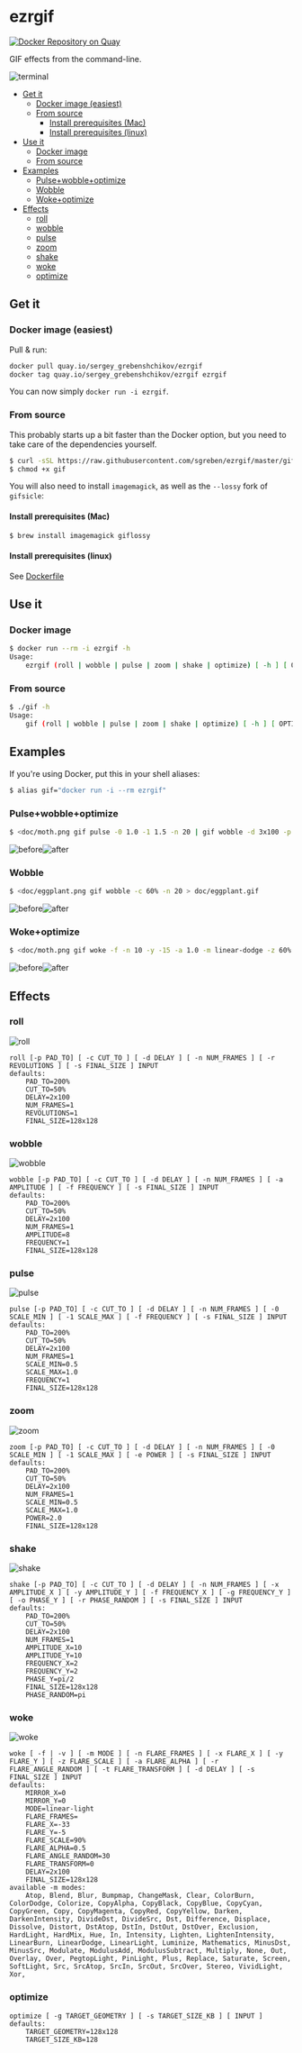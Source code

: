 # ezrgif

[![Docker Repository on Quay](https://quay.io/repository/sergey_grebenshchikov/ezrgif/status "Docker Repository on Quay")](https://quay.io/repository/sergey_grebenshchikov/ezrgif)

GIF effects from the command-line.

![terminal](doc/terminal.gif)


<!-- TOC -->

- [Get it](#get-it)
    - [Docker image (easiest)](#docker-image-easiest)
    - [From source](#from-source)
        - [Install prerequisites (Mac)](#install-prerequisites-mac)
        - [Install prerequisites (linux)](#install-prerequisites-linux)
- [Use it](#use-it)
    - [Docker image](#docker-image)
    - [From source](#from-source-1)
- [Examples](#examples)
    - [Pulse+wobble+optimize](#pulsewobbleoptimize)
    - [Wobble](#wobble)
    - [Woke+optimize](#wokeoptimize)
- [Effects](#effects)
    - [roll](#roll)
    - [wobble](#wobble)
    - [pulse](#pulse)
    - [zoom](#zoom)
    - [shake](#shake)
    - [woke](#woke)
    - [optimize](#optimize)

<!-- /TOC -->

## Get it

### Docker image (easiest)

Pull & run:

```sh
docker pull quay.io/sergey_grebenshchikov/ezrgif
docker tag quay.io/sergey_grebenshchikov/ezrgif ezrgif
```

You can now simply `docker run -i ezrgif`.

### From source

This probably starts up a bit faster than the Docker option, but you need to take care of the dependencies yourself.

```sh
$ curl -sSL https://raw.githubusercontent.com/sgreben/ezrgif/master/gif.sh > gif
$ chmod +x gif
```

You will also need to install `imagemagick`, as well as the `--lossy` fork of `gifsicle`:

#### Install prerequisites (Mac)

```sh
$ brew install imagemagick giflossy
```

#### Install prerequisites (linux)

See [Dockerfile](Dockerfile)

## Use it

### Docker image

```sh
$ docker run --rm -i ezrgif -h
Usage:
    ezrgif (roll | wobble | pulse | zoom | shake | optimize) [ -h ] [ OPTIONS ]
```

### From source

```sh
$ ./gif -h
Usage:
    gif (roll | wobble | pulse | zoom | shake | optimize) [ -h ] [ OPTIONS ]
```

## Examples

If you're using Docker, put this in your shell aliases:

```sh
$ alias gif="docker run -i --rm ezrgif"
```

### Pulse+wobble+optimize

```sh
$ <doc/moth.png gif pulse -0 1.0 -1 1.5 -n 20 | gif wobble -d 3x100 -p 100% -c 100% | gif optimize > doc/moth.gif
```

![before](doc/moth.png)![after](doc/moth.gif)

### Wobble

```sh
$ <doc/eggplant.png gif wobble -c 60% -n 20 > doc/eggplant.gif
```

![before](doc/eggplant.png)![after](doc/eggplant.gif)

### Woke+optimize

```sh
$ <doc/moth.png gif woke -f -n 10 -y -15 -a 1.0 -m linear-dodge -z 60% | gif optimize > doc/woke.gif
```

![before](doc/moth.png)![after](doc/woke.gif)

## Effects

### roll

![roll](doc/roll.gif)

```text
roll [-p PAD_TO] [ -c CUT_TO ] [ -d DELAY ] [ -n NUM_FRAMES ] [ -r REVOLUTIONS ] [ -s FINAL_SIZE ] INPUT
defaults:
    PAD_TO=200%
    CUT_TO=50%
    DELAY=2x100
    NUM_FRAMES=1
    REVOLUTIONS=1
    FINAL_SIZE=128x128
```

### wobble

![wobble](doc/wobble.gif)

```text
wobble [-p PAD_TO] [ -c CUT_TO ] [ -d DELAY ] [ -n NUM_FRAMES ] [ -a AMPLITUDE ] [ -f FREQUENCY ] [ -s FINAL_SIZE ] INPUT
defaults:
    PAD_TO=200%
    CUT_TO=50%
    DELAY=2x100
    NUM_FRAMES=1
    AMPLITUDE=8
    FREQUENCY=1
    FINAL_SIZE=128x128
```

### pulse

![pulse](doc/pulse.gif)

```text
pulse [-p PAD_TO] [ -c CUT_TO ] [ -d DELAY ] [ -n NUM_FRAMES ] [ -0 SCALE_MIN ] [ -1 SCALE_MAX ] [ -f FREQUENCY ] [ -s FINAL_SIZE ] INPUT
defaults:
    PAD_TO=200%
    CUT_TO=50%
    DELAY=2x100
    NUM_FRAMES=1
    SCALE_MIN=0.5
    SCALE_MAX=1.0
    FREQUENCY=1
    FINAL_SIZE=128x128
```

### zoom

![zoom](doc/zoom.gif)

```text
zoom [-p PAD_TO] [ -c CUT_TO ] [ -d DELAY ] [ -n NUM_FRAMES ] [ -0 SCALE_MIN ] [ -1 SCALE_MAX ] [ -e POWER ] [ -s FINAL_SIZE ] INPUT
defaults:
    PAD_TO=200%
    CUT_TO=50%
    DELAY=2x100
    NUM_FRAMES=1
    SCALE_MIN=0.5
    SCALE_MAX=1.0
    POWER=2.0
    FINAL_SIZE=128x128
```
### shake

![shake](doc/shake.gif)

```text
shake [-p PAD_TO] [ -c CUT_TO ] [ -d DELAY ] [ -n NUM_FRAMES ] [ -x AMPLITUDE_X ] [ -y AMPLITUDE_Y ] [ -f FREQUENCY_X ] [ -g FREQUENCY_Y ] [ -o PHASE_Y ] [ -r PHASE_RANDOM ] [ -s FINAL_SIZE ] INPUT
defaults:
    PAD_TO=200%
    CUT_TO=50%
    DELAY=2x100
    NUM_FRAMES=1
    AMPLITUDE_X=10
    AMPLITUDE_Y=10
    FREQUENCY_X=2
    FREQUENCY_Y=2
    PHASE_Y=pi/2
    FINAL_SIZE=128x128
    PHASE_RANDOM=pi
```

### woke

![woke](doc/woke.gif)

```text
woke [ -f | -v ] [ -m MODE ] [ -n FLARE_FRAMES ] [ -x FLARE_X ] [ -y FLARE_Y ] [ -z FLARE_SCALE ] [ -a FLARE_ALPHA ] [ -r FLARE_ANGLE_RANDOM ] [ -t FLARE_TRANSFORM ] [ -d DELAY ] [ -s FINAL_SIZE ] INPUT
defaults:
    MIRROR_X=0
    MIRROR_Y=0
    MODE=linear-light
    FLARE_FRAMES=
    FLARE_X=-33
    FLARE_Y=-5
    FLARE_SCALE=90%
    FLARE_ALPHA=0.5
    FLARE_ANGLE_RANDOM=30
    FLARE_TRANSFORM=0
    DELAY=2x100
    FINAL_SIZE=128x128
available -m modes:
    Atop, Blend, Blur, Bumpmap, ChangeMask, Clear, ColorBurn, ColorDodge, Colorize, CopyAlpha, CopyBlack, CopyBlue, CopyCyan, CopyGreen, Copy, CopyMagenta, CopyRed, CopyYellow, Darken, DarkenIntensity, DivideDst, DivideSrc, Dst, Difference, Displace, Dissolve, Distort, DstAtop, DstIn, DstOut, DstOver, Exclusion, HardLight, HardMix, Hue, In, Intensity, Lighten, LightenIntensity, LinearBurn, LinearDodge, LinearLight, Luminize, Mathematics, MinusDst, MinusSrc, Modulate, ModulusAdd, ModulusSubtract, Multiply, None, Out, Overlay, Over, PegtopLight, PinLight, Plus, Replace, Saturate, Screen, SoftLight, Src, SrcAtop, SrcIn, SrcOut, SrcOver, Stereo, VividLight, Xor,
```

### optimize

```text
optimize [ -g TARGET_GEOMETRY ] [ -s TARGET_SIZE_KB ] [ INPUT ]
defaults:
    TARGET_GEOMETRY=128x128
    TARGET_SIZE_KB=128
```

